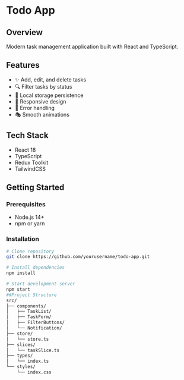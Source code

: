 # Todo App

## Overview

Modern task management application built with React and TypeScript.

## Features

- ✨ Add, edit, and delete tasks
- 🔍 Filter tasks by status
- 💾 Local storage persistence
- 📱 Responsive design
- 🎯 Error handling
- 🎭 Smooth animations

## Tech Stack

- React 18
- TypeScript
- Redux Toolkit
- TailwindCSS

## Getting Started

### Prerequisites

- Node.js 14+
- npm or yarn

### Installation

```bash
# Clone repository
git clone https://github.com/yourusername/todo-app.git

# Install dependencies
npm install

# Start development server
npm start
##Project Structure
src/
├── components/
│   ├── TaskList/
│   ├── TaskForm/
│   ├── FilterButtons/
│   └── Notification/
├── store/
│   └── store.ts
├── slices/
│   └── taskSlice.ts
├── types/
│   └── index.ts
└── styles/
    └── index.css
